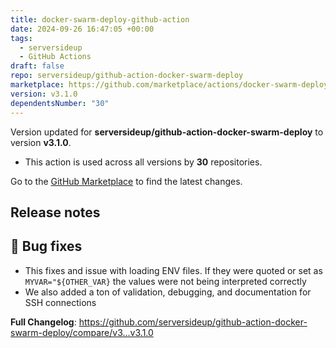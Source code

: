 ```yaml
---
title: docker-swarm-deploy-github-action
date: 2024-09-26 16:47:05 +00:00
tags:
  - serversideup
  - GitHub Actions
draft: false
repo: serversideup/github-action-docker-swarm-deploy
marketplace: https://github.com/marketplace/actions/docker-swarm-deploy-github-action
version: v3.1.0
dependentsNumber: "30"
---
```



Version updated for **serversideup/github-action-docker-swarm-deploy** to version **v3.1.0**.
- This action is used across all versions by **30** repositories.

Go to the [GitHub Marketplace](https://github.com/marketplace/actions/docker-swarm-deploy-github-action) to find the latest changes.

## Release notes

## 🐛 Bug fixes
- This fixes and issue with loading ENV files. If they were quoted or set as `MYVAR="${OTHER_VAR}` the values were not being interpreted correctly
- We also added a ton of validation, debugging, and documentation for SSH connections




**Full Changelog**: https://github.com/serversideup/github-action-docker-swarm-deploy/compare/v3...v3.1.0
